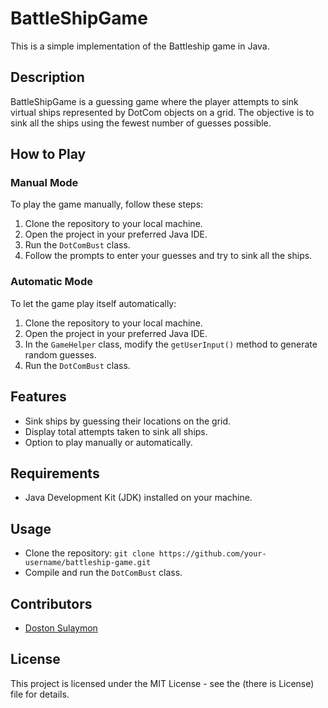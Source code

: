 # BattleShipGame

This is a simple implementation of the Battleship game in Java.

## Description

BattleShipGame is a guessing game where the player attempts to sink virtual ships represented by DotCom objects on a grid. The objective is to sink all the ships using the fewest number of guesses possible.

## How to Play

### Manual Mode

To play the game manually, follow these steps:

1. Clone the repository to your local machine.
2. Open the project in your preferred Java IDE.
3. Run the `DotComBust` class.
4. Follow the prompts to enter your guesses and try to sink all the ships.

### Automatic Mode

To let the game play itself automatically:

1. Clone the repository to your local machine.
2. Open the project in your preferred Java IDE.
3. In the `GameHelper` class, modify the `getUserInput()` method to generate random guesses.
4. Run the `DotComBust` class.

## Features

- Sink ships by guessing their locations on the grid.
- Display total attempts taken to sink all ships.
- Option to play manually or automatically.

## Requirements

- Java Development Kit (JDK) installed on your machine.

## Usage

- Clone the repository: `git clone https://github.com/your-username/battleship-game.git`
- Compile and run the `DotComBust` class.

## Contributors

- [Doston Sulaymon](https://github.com/dostonbekqosimov)

## License

This project is licensed under the MIT License - see the (there is License) file for details.
